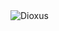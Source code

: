 <img src="https://raw.githubusercontent.com/DioxusLabs/dioxus/master/notes/header.svg" alt="Dioxus" />
